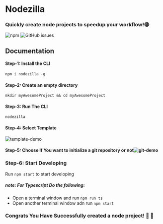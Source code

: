 # Nodezilla

### Quickly create node projects to speedup your workflow!😁

![npm](https://img.shields.io/npm/dt/nodezilla?color=blue&label=npm%20downloads&logo=npm&style=for-the-badge)
![GitHub issues](https://img.shields.io/github/issues/abhisajja/nodezilla?color=orange&logo=github&style=for-the-badge)

## Documentation

#### Step-1: Install the CLI

```
npm i nodezilla -g
```

#### Step-2: Create an empty directory

```
mkdir myAwesomeProject && cd myAwesomeProject
```

#### Step-3: Run The CLI

```
nodezilla
```

#### Step-4: Select Template

![template-demo](https://abhisajja-cdn.netlify.app/nodezilla/demo1.png)

#### Step-5: Choose If You want to initialize a git repository or not![git-demo](https://abhisajja-cdn.netlify.app/nodezilla/demo2.png)

### Step-6: Start Developing

Run `npm start` to start developing

##### note: For Typescript Do the following:

- Open a terminal window and run `npm run ts`
- Open another terminal window adn run `npm start`

### Congrats You Have Successfully created a node project! 🎉 🥳
